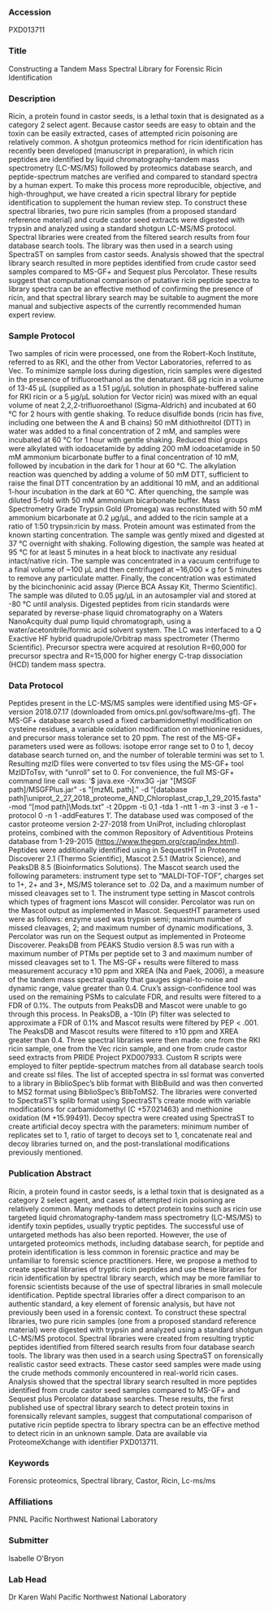 ### Accession
PXD013711

### Title
Constructing a Tandem Mass Spectral Library for Forensic Ricin Identification

### Description
Ricin, a protein found in castor seeds, is a lethal toxin that is designated as a category 2 select agent. Because castor seeds are easy to obtain and the toxin can be easily extracted, cases of attempted ricin poisoning are relatively common. A shotgun proteomics method for ricin identification has recently been developed (manuscript in preparation), in which ricin peptides are identified by liquid chromatography-tandem mass spectrometry (LC-MS/MS) followed by proteomics database search, and peptide-spectrum matches are verified and compared to standard spectra by a human expert. To make this process more reproducible, objective, and high-throughput, we have created a ricin spectral library for peptide identification to supplement the human review step. To construct these spectral libraries, two pure ricin samples (from a proposed standard reference material) and crude castor seed extracts were digested with trypsin and analyzed using a standard shotgun LC-MS/MS protocol. Spectral libraries were created from the filtered search results from four database search tools. The library was then used in a search using SpectraST on samples from castor seeds. Analysis showed that the spectral library search resulted in more peptides identified from crude castor seed samples compared to MS-GF+ and Sequest plus Percolator. These results suggest that computational comparison of putative ricin peptide spectra to library spectra can be an effective method of confirming the presence of ricin, and that spectral library search may be suitable to augment the more manual and subjective aspects of the currently recommended human expert review.

### Sample Protocol
Two samples of ricin were processed, one from the Robert-Koch Institute, referred to as RKI, and the other from Vector Laboratories, referred to as Vec. To minimize sample loss during digestion, ricin samples were digested in the presence of trifluoroethanol as the denaturant. 68 µg ricin in a volume of 13-45 µL (supplied as a 1.51 µg/µL solution in phosphate-buffered saline for RKI ricin or a 5 µg/µL solution for Vector ricin) was mixed with an equal volume of neat 2,2,2-trifluoroethanol (Sigma-Aldrich) and incubated at 60 °C for 2 hours with gentle shaking. To reduce disulfide bonds (ricin has five, including one between the A and B chains) 50 mM dithiothreitol (DTT) in water was added to a final concentration of 2 mM, and samples were incubated at 60 °C for 1 hour with gentle shaking. Reduced thiol groups were alkylated with iodoacetamide by adding 200 mM iodoacetamide in 50 mM ammonium bicarbonate buffer to a final concentration of 10 mM, followed by incubation in the dark for 1 hour at 60 °C. The alkylation reaction was quenched by adding a volume of 50 mM DTT, sufficient to raise the final DTT concentration by an additional 10 mM, and an additional 1-hour incubation in the dark at 60 °C. After quenching, the sample was diluted 5-fold with 50 mM ammonium bicarbonate buffer. Mass Spectrometry Grade Trypsin Gold (Promega) was reconstituted with 50 mM ammonium bicarbonate at 0.2 µg/µL, and added to the ricin sample at a ratio of 1:50 trypsin:ricin by mass. Protein amount was estimated from the known starting concentration. The sample was gently mixed and digested at 37 °C overnight with shaking. Following digestion, the sample was heated at 95 °C for at least 5 minutes in a heat block to inactivate any residual intact/native ricin. The sample was concentrated in a vacuum centrifuge to a final volume of ~100 µL and then centrifuged at ~16,000 × g for 5 minutes to remove any particulate matter. Finally, the concentration was estimated by the bicinchoninic acid assay (Pierce BCA Assay Kit, Thermo Scientific). The sample was diluted to 0.05 µg/µL in an autosampler vial and stored at -80 °C until analysis. Digested peptides from ricin standards were separated by reverse-phase liquid chromatography on a Waters NanoAcquity dual pump liquid chromatograph, using a water/acetonitrile/formic acid solvent system. The LC was interfaced to a Q Exactive HF hybrid quadrupole/Orbitrap mass spectrometer (Thermo Scientific). Precursor spectra were acquired at resolution R=60,000 for precursor spectra and R=15,000 for higher energy C-trap dissociation (HCD) tandem mass spectra.

### Data Protocol
Peptides present in the LC-MS/MS samples were identified using MS-GF+ version 2018.07.17 (downloaded from omics.pnl.gov/software/ms-gf). The MS-GF+ database search used a fixed carbamidomethyl modification on cysteine residues, a variable oxidation modification on methionine residues, and precursor mass tolerance set to 20 ppm. The rest of the MS-GF+ parameters used were as follows: isotope error range set to 0 to 1, decoy database search turned on, and the number of tolerable termini was set to 1. Resulting mzID files were converted to tsv files using the MS-GF+ tool MzIDToTsv, with “unroll” set to 0. For convenience, the full MS-GF+ command line call was: ‘$ java.exe -Xmx3G -jar "[MSGF path]/MSGFPlus.jar" -s "[mzML path]\."  -d “[database path]\uniprot_2_27_2018_proteome_AND_Chloroplast_crap_1_29_2015.fasta" -mod “[mod path]\Mods.txt”  -t 20ppm -ti 0,1 -tda 1 -ntt 1 -m 3 -inst 3 -e 1 -protocol 0 -n 1 -addFeatures 1’. The database used was composed of the castor proteome version 2-27-2018 from UniProt, including chloroplast proteins, combined with the common Repository of Adventitious Proteins database from 1-29-2015 (https://www.thegpm.org/crap/index.html). Peptides were additionally identified using in SequestHT in Proteome Discoverer 2.1 (Thermo Scientific), Mascot 2.5.1 (Matrix Science), and PeaksDB 8.5 (Bioinformatics Solutions). The Mascot search used the following parameters: instrument type set to “MALDI-TOF-TOF”, charges set to 1+, 2+ and 3+, MS/MS tolerance set to .02 Da, and a maximum number of missed cleavages set to 1. The instrument type setting in Mascot controls which types of fragment ions Mascot will consider. Percolator was run on the Mascot output as implemented in Mascot. SequestHT parameters used were as follows: enzyme used was trypsin semi; maximum number of missed cleavages, 2; and maximum number of dynamic modifications, 3. Percolator was run on the Sequest output as implemented in Proteome Discoverer. PeaksDB from PEAKS Studio version 8.5 was run with a maximum number of PTMs per peptide set to 3 and maximum number of missed cleavages set to 1. The MS-GF+ results were filtered to mass measurement accuracy ±10 ppm and XREA (Na and Paek, 2006), a measure of the tandem mass spectral quality that gauges signal-to-noise and dynamic range, value greater than 0.4. Crux’s assign-confidence tool was used on the remaining PSMs to calculate FDR, and results were filtered to a FDR of 0.1%. The outputs from PeaksDB and Mascot were unable to go through this process. In PeaksDB, a -10ln (P) filter was selected to approximate a FDR of 0.1% and Mascot results were filtered by PEP < .001. The PeaksDB and Mascot results were filtered to ±10 ppm and XREA greater than 0.4. Three spectral libraries were then made: one from the RKI ricin sample, one from the Vec ricin sample, and one from crude castor seed extracts from PRIDE Project PXD007933. Custom R scripts were employed to filter peptide-spectrum matches from all database search tools and create ssl files. The list of accepted spectra in ssl format was converted to a library in BiblioSpec’s blib format with BlibBuild and was then converted to MS2 format using BiblioSpec’s BlibToMS2. The libraries were converted to SpectraST’s splib format using SpectraST’s create mode with variable modifications for carbamidomethyl (C +57.021463) and methionine oxidation (M +15.99491). Decoy spectra were created using SpectraST to create artificial decoy spectra with the parameters: minimum number of replicates set to 1, ratio of target to decoys set to 1, concatenate real and decoy libraries turned on, and the post-translational modifications previously mentioned.

### Publication Abstract
Ricin, a protein found in castor seeds, is a lethal toxin that is designated as a category 2 select agent, and cases of attempted ricin poisoning are relatively common. Many methods to detect protein toxins such as ricin use targeted liquid chromatography-tandem mass spectrometry (LC-MS/MS) to identify toxin peptides, usually tryptic peptides. The successful use of untargeted methods has also been reported. However, the use of untargeted proteomics methods, including database search, for peptide and protein identification is less common in forensic practice and may be unfamiliar to forensic science practitioners. Here, we propose a method to create spectral libraries of tryptic ricin peptides and use these libraries for ricin identification by spectral library search, which may be more familiar to forensic scientists because of the use of spectral libraries in small molecule identification. Peptide spectral libraries offer a direct comparison to an authentic standard, a key element of forensic analysis, but have not previously been used in a forensic context. To construct these spectral libraries, two pure ricin samples (one from a proposed standard reference material) were digested with trypsin and analyzed using a standard shotgun LC-MS/MS protocol. Spectral libraries were created from resulting tryptic peptides identified from filtered search results from four database search tools. The library was then used in a search using SpectraST on forensically realistic castor seed extracts. These castor seed samples were made using the crude methods commonly encountered in real-world ricin cases. Analysis showed that the spectral library search resulted in more peptides identified from crude castor seed samples compared to MS-GF+ and Sequest plus Percolator database searches. These results, the first published use of spectral library search to detect protein toxins in forensically relevant samples, suggest that computational comparison of putative ricin peptide spectra to library spectra can be an effective method to detect ricin in an unknown sample. Data are available via ProteomeXchange with identifier PXD013711.

### Keywords
Forensic proteomics, Spectral library, Castor, Ricin, Lc-ms/ms

### Affiliations
PNNL
Pacific Northwest National Laboratory

### Submitter
Isabelle O'Bryon

### Lab Head
Dr Karen Wahl
Pacific Northwest National Laboratory


